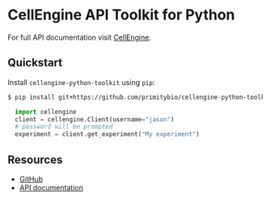 # CellEngine API Toolkit for Python

For full API documentation visit [CellEngine](https://docs.cellengine.com/api/).

## Quickstart

Install `cellengine-python-toolkit` using `pip`:

```bash
$ pip install git+https://github.com/primitybio/cellengine-python-toolkit.git
```

```python
  import cellengine
  client = cellengine.Client(username="jason")
  # password will be prompted
  experiment = client.get_experiment("My experiment")
```

## Resources
* [GitHub](https://github.com/PrimityBio/cellengine-python-toolkit/)
* [API documentation](https://docs.cellengine.com/api/)
